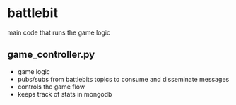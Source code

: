# battlebit
main code that runs the game logic

## game_controller.py
- game logic
- pubs/subs from battlebits topics to consume and disseminate messages
- controls the game flow
- keeps track of stats in mongodb
